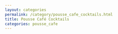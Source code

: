 ```yaml
---
layout: categories
permalink: /category/pousse_cafe_cocktails.html
title: Pousse Café Cocktails
categories: pousse_cafe
---
```

